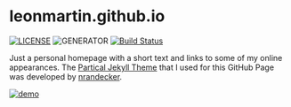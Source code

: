 # leonmartin.github.io

[![LICENSE](https://img.shields.io/badge/license-MIT-blue.svg)](LICENSE) ![GENERATOR](https://img.shields.io/badge/made_with-jekyll-blue.svg)
[![Build Status](https://travis-ci.com/leonmartin/leonmartin.github.io.svg?branch=master)](https://travis-ci.com/leonmartin/leonmartin.github.io)

Just a personal homepage with a short text and links to some of my online appearances. The [Partical Jekyll Theme](https://github.com/nrandecker/particle) that I used for this GitHub Page was developed by [nrandecker](https://github.com/nrandecker).

[![demo](demo.png)](https://leonmartin.github.io/)
